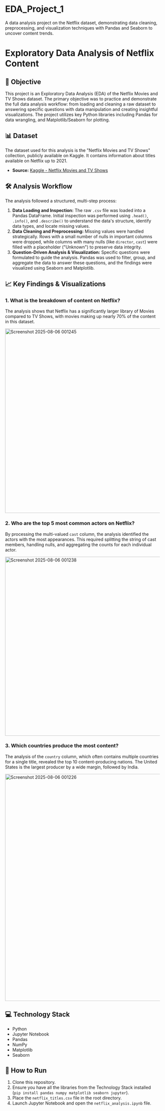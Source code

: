 # EDA_Project_1
A data analysis project on the Netflix dataset, demonstrating data cleaning, preprocessing, and visualization techniques with Pandas and Seaborn to uncover content trends.
# Exploratory Data Analysis of Netflix Content

## 🚀 Objective
This project is an Exploratory Data Analysis (EDA) of the Netflix Movies and TV Shows dataset. The primary objective was to practice and demonstrate the full data analysis workflow: from loading and cleaning a raw dataset to answering specific questions with data manipulation and creating insightful visualizations. The project utilizes key Python libraries including Pandas for data wrangling, and Matplotlib/Seaborn for plotting.

## 📊 Dataset
The dataset used for this analysis is the "Netflix Movies and TV Shows" collection, publicly available on Kaggle. It contains information about titles available on Netflix up to 2021.
* **Source:** [Kaggle - Netflix Movies and TV Shows](https://www.kaggle.com/datasets/shivamb/netflix-shows)

## 🛠️ Analysis Workflow
The analysis followed a structured, multi-step process:
1.  **Data Loading and Inspection:** The raw `.csv` file was loaded into a Pandas DataFrame. Initial inspection was performed using `.head()`, `.info()`, and `.describe()` to understand the data's structure, identify data types, and locate missing values.
2.  **Data Cleaning and Preprocessing:** Missing values were handled strategically. Rows with a small number of nulls in important columns were dropped, while columns with many nulls (like `director`, `cast`) were filled with a placeholder ("Unknown") to preserve data integrity.
3.  **Question-Driven Analysis & Visualization:** Specific questions were formulated to guide the analysis. Pandas was used to filter, group, and aggregate the data to answer these questions, and the findings were visualized using Seaborn and Matplotlib.

## 📈 Key Findings & Visualizations

### 1. What is the breakdown of content on Netflix?
The analysis shows that Netflix has a significantly larger library of Movies compared to TV Shows, with movies making up nearly 70% of the content in this dataset.

<img width="767" height="599" alt="Screenshot 2025-08-06 001245" src="https://github.com/user-attachments/assets/01972196-1d02-48dd-b945-5e9def3a1bbd" />


### 2. Who are the top 5 most common actors on Netflix?
By processing the multi-valued `cast` column, the analysis identified the actors with the most appearances. This required splitting the string of cast members, handling nulls, and aggregating the counts for each individual actor.

<img width="995" height="581" alt="Screenshot 2025-08-06 001238" src="https://github.com/user-attachments/assets/f25b4276-64bd-4219-9c2e-eaedc8464042" />


### 3. Which countries produce the most content?
The analysis of the `country` column, which often contains multiple countries for a single title, revealed the top 10 content-producing nations. The United States is the largest producer by a wide margin, followed by India.

<img width="1137" height="737" alt="Screenshot 2025-08-06 001226" src="https://github.com/user-attachments/assets/6ea4713d-6abf-41f0-8e02-59f5bfea8dd1" />


## 💻 Technology Stack
* Python
* Jupyter Notebook
* Pandas
* NumPy
* Matplotlib
* Seaborn

## 🚀 How to Run
1.  Clone this repository.
2.  Ensure you have all the libraries from the Technology Stack installed (`pip install pandas numpy matplotlib seaborn jupyter`).
3.  Place the `netflix_titles.csv` file in the root directory.
4.  Launch Jupyter Notebook and open the `netflix_analysis.ipynb` file.
